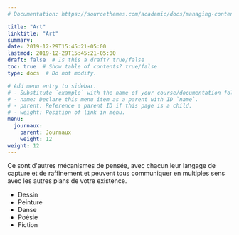 ```yaml
---
# Documentation: https://sourcethemes.com/academic/docs/managing-content/

title: "Art"
linktitle: "Art"
summary:
date: 2019-12-29T15:45:21-05:00
lastmod: 2019-12-29T15:45:21-05:00
draft: false  # Is this a draft? true/false
toc: true  # Show table of contents? true/false
type: docs  # Do not modify.

# Add menu entry to sidebar.
# - Substitute `example` with the name of your course/documentation folder.
# - name: Declare this menu item as a parent with ID `name`.
# - parent: Reference a parent ID if this page is a child.
# - weight: Position of link in menu.
menu:
  journaux:
    parent: Journaux
    weight: 12
weight: 12
---
```


Ce sont d'autres mécanismes de pensée, avec chacun leur langage de capture et de raffinement et peuvent tous communiquer en multiples sens avec les autres plans de votre existence.

* Dessin
* Peinture
* Danse
* Poésie
* Fiction
